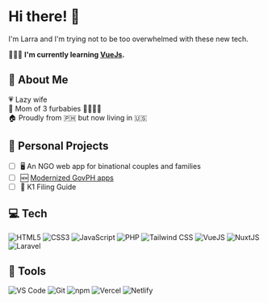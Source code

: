 # Hi there! 👋
I'm Larra and I'm trying not to be too overwhelmed with these new tech.

👩🏻‍💻 <b>I'm currently learning [VueJs][vue].</b>

## 🎀 About Me
💗 Lazy wife  
🐾 Mom of 3 furbabies 🐻‍❄️🐻🧸  
🏠 Proudly from 🇵🇭 but now living in 🇺🇸  

## 💖 Personal Projects
- [ ] 🖥️ An NGO web app for binational couples and families
- [ ] 🆕 [Modernized GovPH apps][govph]
- [ ] 📄 K1 Filing Guide

## 💻 Tech
![HTML5](https://img.shields.io/badge/%20-html5-orange?logo=css3&style=for-the-badge&color=E34F26&logoColor=ffffff) 
![CSS3](https://img.shields.io/badge/%20-css3-blue?logo=html5&style=for-the-badge&color=1572B6&logoColor=ffffff) 
![JavaScript](https://img.shields.io/badge/%20-javascript-yellow?logo=javascript&style=for-the-badge&color=F7DF1E&logoColor=000000) 
![PHP](https://img.shields.io/badge/%20-php-blue?logo=php&style=for-the-badge&color=777BB4&logoColor=ffffff) 
![Tailwind CSS](https://img.shields.io/badge/%20-tailwindcss-blue?logo=tailwindcss&style=for-the-badge&color=06B6D4&logoColor=ffffff) 
![VueJS](https://img.shields.io/badge/%20-vue.js-green?logo=vue.js&style=for-the-badge&color=4FC08D&logoColor=ffffff) 
![NuxtJS](https://img.shields.io/badge/%20-nuxt.js-green?logo=nuxt.js&style=for-the-badge&color=00DC82&logoColor=ffffff) 
![Laravel](https://img.shields.io/badge/%20-laravel-red?logo=laravel&style=for-the-badge&color=FF2D20&logoColor=ffffff)  

## 🔧 Tools
![VS Code](https://img.shields.io/badge/%20-vscode-blue?logo=visualstudiocode&style=for-the-badge&color=007ACC&logoColor=ffffff) 
![Git](https://img.shields.io/badge/%20-git-red?logo=git&style=for-the-badge&color=F05032&logoColor=ffffff) 
![npm](https://img.shields.io/badge/%20-npm-red?logo=npm&style=for-the-badge&color=CB3837&logoColor=ffffff) 
![Vercel](https://img.shields.io/badge/%20-vercel-green?logo=vercel&style=for-the-badge&color=000000&logoColor=ffffff) 
![Netlify](https://img.shields.io/badge/%20-netlify-green?logo=netlify&style=for-the-badge&color=00C7B7&logoColor=ffffff) 

[vue]: https://v3.vuejs.org/
[govph]: https://github.com/larrasu/GovPH-Modernized/
